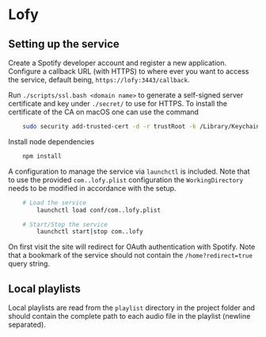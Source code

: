 # Lofy

## Setting up the service
Create a Spotify developer account and register a new application. Configure a callback URL (with HTTPS) to where ever you want to access the service, default being, `https://lofy:3443/callback`.

Run `./scripts/ssl.bash <domain name>` to generate a self-signed server certificate and key under `./secret/` to use for HTTPS. To install the certificate of the CA on macOS one can use the command 

```bash
	sudo security add-trusted-cert -d -r trustRoot -k /Library/Keychains/System.keychain ssl/certs/ca.crt`.
```

Install node dependencies

```bash
	npm install
```

A configuration to manage the service via `launchctl` is included. Note that to use the provided `com..lofy.plist` configuration the `WorkingDirectory` needs to be modified in accordance with the setup.

```bash
	# Load the service 
		launchctl load conf/com..lofy.plist

	# Start/Stop the service
		launchctl start|stop com..lofy

```

On first visit the site will redirect for OAuth authentication with Spotify. Note that a bookmark of the service should not contain the `/home?redirect=true` query string.

## Local playlists
Local playlists are read from the `playlist` directory in the project folder and should contain the complete path to each audio file in the playlist (newline separated).
